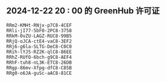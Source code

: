 ## 2024-12-22 20 : 00 的 GreenHub 许可证
```
RRm2-KMHt-RNjx-p7C8-4CEF
RRli-jI77-5bF0-2PC8-3758
RRkM-0vZU-LAGZ-RUC8-99B5
RRjQ-oJCA-ctE4-vaC8-3EF2
RRj6-g6la-SLTG-DeC8-C0C0
RRih-lYJ5-RZ2K-qlC8-86EE
RRhZ-RUfO-6bch-g9C8-AEF4
RRhF-tuh8-nL3K-ETC8-26DB
RRgp-86mv-Xfpg-dfC8-C85B
RRg0-o6JA-guSc-aAC8-81CE
```
